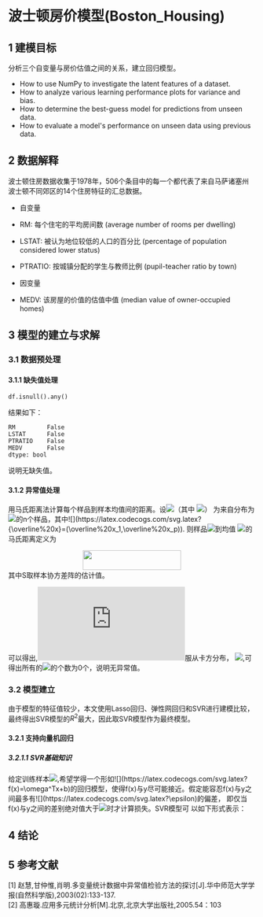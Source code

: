 # 波士顿房价模型(Boston_Housing)

## 1 建模目标
分析三个自变量与房价估值之间的关系，建立回归模型。
- How to use NumPy to investigate the latent features of a dataset.
- How to analyze various learning performance plots for variance and bias.
- How to determine the best-guess model for predictions from unseen data.
- How to evaluate a model's performance on unseen data using previous data.

## 2 数据解释
波士顿住房数据收集于1978年，506个条目中的每一个都代表了来自马萨诸塞州波士顿不同郊区的14个住房特征的汇总数据。
- 自变量
 - RM: 每个住宅的平均房间数 (average number of rooms per dwelling)
 - LSTAT: 被认为地位较低的人口的百分比 (percentage of population considered lower status)
 - PTRATIO: 按城镇分配的学生与教师比例 (pupil-teacher ratio by town)

- 因变量
 - MEDV: 该房屋的价值的估值中值 (median value of owner-occupied homes)

## 3 模型的建立与求解
### 3.1 数据预处理
#### 3.1.1 缺失值处理
```python3
df.isnull().any()
```
结果如下：
```python3
RM         False
LSTAT      False
PTRATIO    False
MEDV       False
dtype: bool
```
说明无缺失值。

#### 3.1.2 异常值处理
用马氏距离法计算每个样品到样本均值间的距离。设![](https://latex.codecogs.com/svg.latex?x^{(1)},...,x^{(n)})（其中 ![](https://latex.codecogs.com/svg.latex?x^{(i)}=(x_{i1},...,x_{ip})%27)）
为来自分布为![](https://latex.codecogs.com/svg.latex?N_p(\overline%20x,S))的n个样品，其中![](https://latex.codecogs.com/svg.latex?{\overline%20x}=(\overline%20x_1,\overline%20x_p)).
则样品![](https://latex.codecogs.com/svg.latex?x^{(i)})到均值 ![](https://latex.codecogs.com/svg.latex?\overline%20x)的马氏距离定义为<br>
<div align=center><img width="200" height="40" src="https://latex.codecogs.com/svg.latex?D_i^2(x)=%20(x_i-\overline%20x)S^{-1}(x_i-\overline%20x)^T"/></div>
其中S取样本协方差阵的估计值。<br>

可以得出,![](https://latex.codecogs.com/svg.latex?D_i)服从卡方分布，
![](https://latex.codecogs.com/svg.latex?\chi^2_{0.05}(4)=11.14),可得出所有的![](https://latex.codecogs.com/svg.latex?D_i^2%3E11.14)的个数为0个，说明无异常值。

### 3.2 模型建立
由于模型的特征值较少，本文使用Lasso回归、弹性网回归和SVR进行建模比较，最终得出SVR模型的$R^2$最大，因此取SVR模型作为最终模型。
#### 3.2.1 支持向量机回归
##### 3.2.1.1 SVR基础知识
给定训练样本![](https://latex.codecogs.com/svg.latex?D=\{(x_1,y_1),(x_2,y_2),...,(x_m,y_m)\},y_i\in{R}),希望学得一个形如![](https://latex.codecogs.com/svg.latex?f(x)=\omega^Tx+b)的回归模型，使得f(x)与y尽可能接近。假定能容忍f(x)与y之间最多有![](https://latex.codecogs.com/svg.latex?\epsilon)的偏差，
即仅当f(x)与y之间的差别绝对值大于![](https://latex.codecogs.com/svg.latex?\epsilon)时才计算损失。SVR模型可
以如下形式表示：



## 4 结论


## 5 参考文献
[1] 赵慧,甘仲惟,肖明.多变量统计数据中异常值检验方法的探讨[J].华中师范大学学报(自然科学版),2003(02):133-137.<br>
[2] 高惠璇.应用多元统计分析[M].北京,北京大学出版社,2005.54：103
